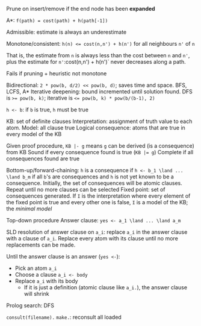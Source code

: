 Prune on insert/remove if the end node has been **expanded**


A*: `f(path) = cost(path) + h(path[-1])`

Admissible: estimate is always an underestimate

Monotone/consistent: 
`h(n) <= cost(n,n') + h(n')` for all neighbours `n'` of `n`

That is, the estimate from `n` is always less than the cost between `n` and `n'`, plus the estimate for `n'`:cost(n,n') + h(n')` never decreases along a path.

Fails if pruning + heuristic not monotone

Bidirectional: `2 * pow(b, d/2) << pow(b, d)`; saves time and space. BFS, LCFS, A*
Iterative deepening: bound incremented until solution found. DFS is `>= pow(b, k)`; iterative is `<= pow(b, k) * pow(b/(b-1), 2)`


`h <- b`: if `b` is true, `h` must be true

KB: set of definite clauses
Interpretation: assignment of truth value to each atom. Model: all clause true
Logical consequence: atoms that are true in every model of the KB

Given proof procedure, `KB |- g` means `g` can be derived (is a consequence) from KB
Sound if every consequence found is true (`KB |= g`)
Complete if all consequences found are true

Bottom-up/forward-chaining:
`h` is a consequence if `h <- b_1 \land ... \land b_m` if all `b`'s are consequences and `h` is not yet known to be a consequence. Initially, the set of consequences will be atomic clauses. Repeat until no more clauses can be selected
Fixed point: set of consequences generated. If `I` is the interpretation where every element of the fixed point is true and every other one is false, `I` is a model of the KB; the *minimal model*

Top-down procedure
Answer clause: `yes <- a_1 \land ... \land a_m`

SLD resolution of answer clause on `a_i`: replace `a_i` in the answer clause with a clause of `a_i`. Replace every atom with its clause until no more replacements can be made.

Until the answer clause is an answer (`yes <-`):

- Pick an atom `a_i`
- Choose a clause `a_i <- body`
- Replace `a_i` with its body
  - If it is just a definition (atomic clause like `a_i.`), the answer clause will shrink

Prolog search: DFS

`consult(filename).`
`make.`: reconsult all loaded
